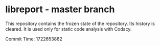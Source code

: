 # libreport - master branch

This repository contains the frozen state of the repository.
Its history is cleared. It is used only for static code
analysis with Codacy.

Commit Time: 1722653862